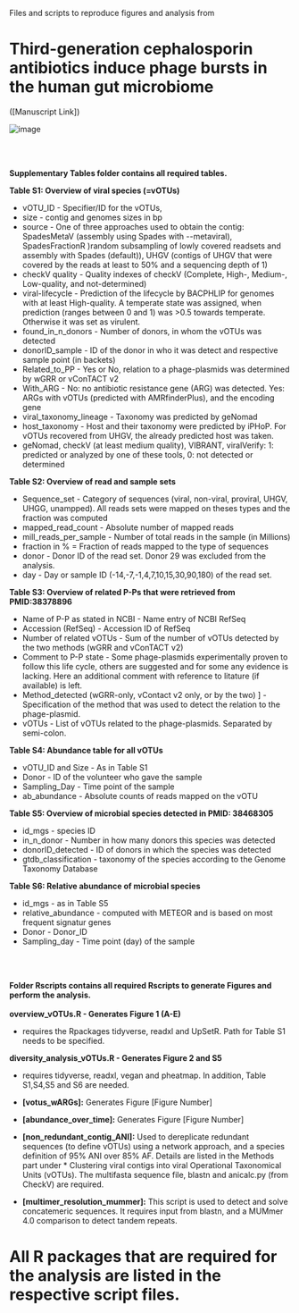 Files and scripts to reproduce figures and analysis from 
# Third-generation cephalosporin antibiotics induce phage bursts in the human gut microbiome
 ([Manuscript Link])

![image](https://github.com/user-attachments/assets/aaa421e5-425c-4da1-9556-1fa6fb3548fe)

 <br><br>

**Supplementary Tables folder contains all required tables.**
 <br>
 
**Table S1: Overview of viral species (=vOTUs)**
* vOTU_ID - Specifier/ID for the vOTUs,
* size - contig and genomes sizes in bp
* source - One of three approaches used to obtain the contig: SpadesMetaV (assembly using Spades with --metaviral), SpadesFractionR )random subsampling of lowly covered readsets and assembly with Spades (default)), UHGV (contigs of UHGV that were covered by the reads at least to 50% and a sequencing depth of 1)
* checkV quality - Quality indexes of checkV (Complete, High-, Medium-, Low-quality, and not-determined)
* viral-lifecycle - Prediction of the lifecycle by BACPHLIP for genomes with at least High-quality. A temperate state was assigned, when prediction (ranges between 0 and 1) was >0.5 towards temperate. Otherwise it was set as virulent.
* found_in_n_donors - Number of donors, in whom the vOTUs was detected
* donorID_sample - ID of the donor in who it was detect and respective sample point (in backets)
* Related_to_PP - Yes or No,  relation to a phage-plasmids was determined by wGRR or vConTACT v2
* With_ARG - No: no antibiotic resistance gene (ARG) was detected. Yes: ARGs with vOTUs (predicted with AMRfinderPlus), and the encoding gene
* viral_taxonomy_lineage - Taxonomy was predicted by geNomad
* host_taxonomy - Host and their taxonomy were predicted by iPHoP. For vOTUs recovered from UHGV, the already predicted host was taken.
* geNomad, checkV (at least medium quality), VIBRANT, viralVerify: 1: predicted or analyzed by one of these tools, 0: not detected or determined
   
**Table S2: Overview of read and sample sets** 
* Sequence_set - Category of sequences (viral, non-viral, proviral, UHGV, UHGG, unampped). All reads sets were mapped on theses types and the fraction was computed
* mapped_read_count - Absolute number of mapped reads
* mill_reads_per_sample - Number of total reads in the sample (in Millions)
* fraction in % = Fraction of reads mapped to the type of sequences
* donor - Donor ID of the read set. Donor 29 was excluded from the analysis.
* day - Day or sample ID (-14,-7,-1,4,7,10,15,30,90,180) of the read set.

**Table S3: Overview of related P-Ps that were retrieved from PMID:38378896**
* Name of P-P as stated in NCBI - Name entry of NCBI RefSeq
* Accession (RefSeq) - Accession ID of RefSeq
* Number of related vOTUs - Sum of the number of vOTUs detected by the two methods (wGRR and vConTACT v2)
* Comment to P-P state - Some phage-plasmids experimentally proven to follow this life cycle, others are suggested and for some any evidence is lacking. Here an additional comment with reference to litature (if available) is left.
* Method_detected (wGRR-only, vContact v2 only, or by the two)	] - Specification of the method that was used to detect the relation to the phage-plasmid.
* vOTUs - List of vOTUs related to the phage-plasmids. Separated by semi-colon.

**Table S4: Abundance table for all vOTUs**
*  vOTU_ID and Size - As in Table S1
*  Donor  - ID of the volunteer who gave the sample
*  Sampling_Day - Time point of the sample
*  ab_abundance - Absolute counts of reads mapped on the vOTU 
  
**Table S5: Overview of microbial species detected in PMID: 38468305** 
* id_mgs - species ID
* in_n_donor - Number in how many donors this species was detected
* donorID_detected - ID of donors in which the species was detected
* gtdb_classification - taxonomy of the species according to the Genome Taxonomy Database
  
**Table S6: Relative abundance of microbial species**
* id_mgs - as in Table S5
* relative_abundance - computed with METEOR and is based on most frequent signatur genes
* Donor - Donor_ID
* Sampling_day - Time point (day) of the sample

 <br><br>
  
**Folder Rscripts contains all required Rscripts to generate Figures and perform the analysis.**  
 <br>
**overview_vOTUs.R - Generates Figure 1 (A-E)**
* requires the Rpackages tidyverse, readxl and UpSetR. Path for Table S1 needs to be specified. 


 
**diversity_analysis_vOTUs.R - Generates Figure 2 and S5**
* requires  tidyverse, readxl, vegan and pheatmap. In addition, Table S1,S4,S5 and S6 are needed.

* **[votus_wARGs]:** Generates Figure [Figure Number] 
* **[abundance_over_time]:** Generates Figure [Figure Number]
* **[non_redundant_contig_ANI]:** Used to dereplicate redundant sequences (to define vOTUs) using a network approach, and a species definition of 95% ANI over 85% AF. Details are listed in the Methods part under * Clustering viral contigs into viral Operational Taxonomical Units (vOTUs). The multifasta sequence file, blastn and anicalc.py (from CheckV) are required.
* **[multimer_resolution_mummer]:** This script is used to detect and solve concatemeric sequences. It requires input from blastn, and a MUMmer 4.0 comparison to detect tandem repeats.

# All R packages that are required for the analysis are listed in the respective script files.
